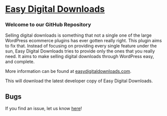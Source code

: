 # [Easy Digital Downloads](https://easydigitaldownloads.com) #


### Welcome to our GitHub Repository

Selling digital downloads is something that not a single one of the large WordPress ecommerce plugins has ever gotten really right. This plugin aims to fix that. Instead of focusing on providing every single feature under the sun, Easy Digital Downloads tries to provide only the ones that you really need. It aims to make selling digital downloads through WordPress easy, and complete.

More information can be found at [easydigitaldownloads.com]([(https://www.linkedin.com/in/muhammad-abdullah-18a636221/)).


This will download the latest developer copy of Easy Digital Downloads.

## Bugs ##
If you find an issue, let us know [here](https://www.linkedin.com/in/muhammad-abdullah-18a636221/)!
